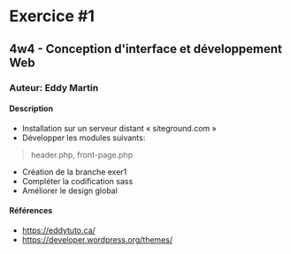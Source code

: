 # Exercice #1
## 4w4 - Conception d'interface et développement Web
### Auteur: Eddy Martin
#### Description
- Installation sur un serveur distant « siteground.com »
- Développer les modules suivants:
> header.php, front-page.php
- Création de la branche exer1 
- Compléter la codification sass
- Améliorer le design global

#### Références
- https://eddytuto.ca/
- https://developer.wordpress.org/themes/
